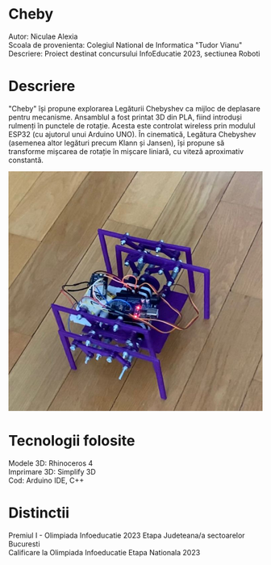 # Cheby

  Autor:  Niculae Alexia   
  Scoala de provenienta:  Colegiul National de Informatica "Tudor Vianu"  
  Descriere:  Proiect destinat concursului InfoEducatie 2023, sectiunea Roboti  
  
  
  
# Descriere
"Cheby" își propune explorarea Legăturii Chebyshev ca mijloc de deplasare pentru mecanisme. Ansamblul a fost printat 3D din PLA, fiind introduși rulmenți în punctele de rotație. Acesta este controlat wireless prin modulul ESP32 (cu ajutorul unui Arduino UNO).
În cinematică, Legătura Chebyshev (asemenea altor legături precum Klann și Jansen), își propune să transforme mișcarea de rotație în mișcare liniară, cu viteză aproximativ constantă. 

<img src="/imagini/cheby.jpg">


# Tecnologii folosite

Modele 3D: Rhinoceros 4  
Imprimare 3D: Simplify 3D  
Cod: Arduino IDE, C++  


# Distinctii
Premiul I - Olimpiada  Infoeducatie 2023 Etapa Judeteana/a sectoarelor Bucuresti  
Calificare la Olimpiada Infoeducatie Etapa Nationala 2023



